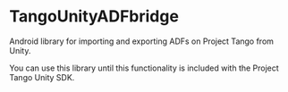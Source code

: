 # TangoUnityADFbridge
Android library for importing and exporting ADFs on Project Tango from Unity.

You can use this library until this functionality is included with the Project Tango Unity SDK.
